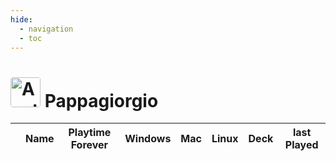 ```yaml
---
hide:
  - navigation
  - toc
---
```

# <a href="https://steamcommunity.com/profiles/76561198087077872/" target="_blank"><img src="https://avatars.steamstatic.com/c51a9a5ea6c66f664fb8bb28c2406ff623f70f30_full.jpg" alt="Avatar" style="width:48px;height:48px;border-radius:4px;"></a> Pappagiorgio

<table id="charts-table" class="display" style="width:100%">
        <thead>
            <tr>
                <th></th>
                <th>Name</th>
                <th>Playtime Forever</th>
                <th>Windows</th>
                <th>Mac</th>
                <th>Linux</th>
                <th>Deck</th>
                <th>last Played</th>
            </tr>
        </thead>
        <tbody>
    </tbody>
</table>
